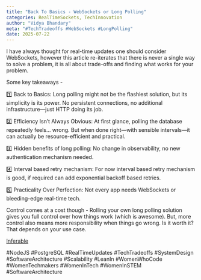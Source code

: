 ```yaml
---
title: "Back To Basics - WebSockets or Long Polling"
categories: RealTimeSockets, TechInnovation
author: "Vidya Bhandary"
meta: "#TechTradeoffs #WebSockets #LongPolling"
date: 2025-07-22
---
```


I have always thought for real-time updates one should consider WebSockets, however this article re-iterates that there is never a single way to solve a problem, it is all about trade-offs and finding what works for your problem. 

Some key takeaways -

1️⃣ Back to Basics: Long polling might not be the flashiest solution, but its simplicity is its power. No persistent connections, no additional infrastructure—just HTTP doing its job. 

2️⃣ Efficiency Isn’t Always Obvious: At first glance, polling the database repeatedly feels... wrong. But when done right—with sensible intervals—it can actually be resource-efficient and practical. 

3️⃣ Hidden benefits of long polling: No change in observability, no new authentication mechanism needed.

4️⃣ Interval based retry mechanism: For now interval based retry mechanism is good, if required can add exponential backoff based retries.

5️⃣ Practicality Over Perfection: Not every app needs WebSockets or bleeding-edge real-time tech. 

Control comes at a cost though - Rolling your own long polling solution gives you full control over how things work (which is awesome). But, more control also means more responsibility when things go wrong. Is it worth it? That depends on your use case. 

[Inferable](https://www.inferable.ai/blog/posts/postgres-nodejs-longpolling.mdx)

#NodeJS #PostgreSQL #RealTimeUpdates #TechTradeoffs  #SystemDesign #SoftwareArchitecture #Scalability #LeanIn #WomenWhoCode #WomenTechmakers #WomenInTech #WomenInSTEM #SoftwareArchitecture 